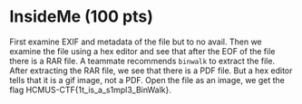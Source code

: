 # InsideMe (100 pts)

First examine EXIF and metadata of the file but to no avail. Then we examine the file using a hex editor and see that after the EOF of the file there is a RAR file. A teammate recommends `binwalk` to extract the file. After extracting the RAR file, we see that there is a PDF file. But a hex editor tells that it is a gif image, not a PDF. Open the file as an image, we get the flag HCMUS-CTF{1t_is_a_s1mpl3_BinWalk}.


